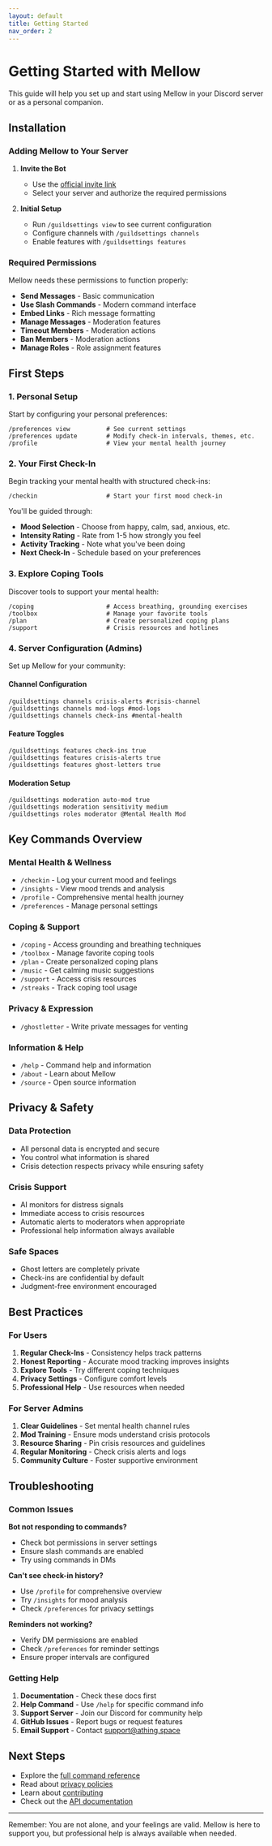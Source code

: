```yaml
---
layout: default
title: Getting Started
nav_order: 2
---
```


# Getting Started with Mellow

This guide will help you set up and start using Mellow in your Discord server or as a personal companion.

## Installation

### Adding Mellow to Your Server

1. **Invite the Bot**

    - Use the [official invite link](https://discord.com/oauth2/authorize?client_id=YOUR_CLIENT_ID&permissions=8&scope=bot%20applications.commands)
    - Select your server and authorize the required permissions

2. **Initial Setup**
    - Run `/guildsettings view` to see current configuration
    - Configure channels with `/guildsettings channels`
    - Enable features with `/guildsettings features`

### Required Permissions

Mellow needs these permissions to function properly:

-   **Send Messages** - Basic communication
-   **Use Slash Commands** - Modern command interface
-   **Embed Links** - Rich message formatting
-   **Manage Messages** - Moderation features
-   **Timeout Members** - Moderation actions
-   **Ban Members** - Moderation actions
-   **Manage Roles** - Role assignment features

## First Steps

### 1. Personal Setup

Start by configuring your personal preferences:

```
/preferences view          # See current settings
/preferences update        # Modify check-in intervals, themes, etc.
/profile                   # View your mental health journey
```

### 2. Your First Check-In

Begin tracking your mental health with structured check-ins:

```
/checkin                   # Start your first mood check-in
```

You'll be guided through:

-   **Mood Selection** - Choose from happy, calm, sad, anxious, etc.
-   **Intensity Rating** - Rate from 1-5 how strongly you feel
-   **Activity Tracking** - Note what you've been doing
-   **Next Check-In** - Schedule based on your preferences

### 3. Explore Coping Tools

Discover tools to support your mental health:

```
/coping                    # Access breathing, grounding exercises
/toolbox                   # Manage your favorite tools
/plan                      # Create personalized coping plans
/support                   # Crisis resources and hotlines
```

### 4. Server Configuration (Admins)

Set up Mellow for your community:

#### Channel Configuration

```
/guildsettings channels crisis-alerts #crisis-channel
/guildsettings channels mod-logs #mod-logs
/guildsettings channels check-ins #mental-health
```

#### Feature Toggles

```
/guildsettings features check-ins true
/guildsettings features crisis-alerts true
/guildsettings features ghost-letters true
```

#### Moderation Setup

```
/guildsettings moderation auto-mod true
/guildsettings moderation sensitivity medium
/guildsettings roles moderator @Mental Health Mod
```

## Key Commands Overview

### Mental Health & Wellness

-   `/checkin` - Log your current mood and feelings
-   `/insights` - View mood trends and analysis
-   `/profile` - Comprehensive mental health journey
-   `/preferences` - Manage personal settings

### Coping & Support

-   `/coping` - Access grounding and breathing techniques
-   `/toolbox` - Manage favorite coping tools
-   `/plan` - Create personalized coping plans
-   `/music` - Get calming music suggestions
-   `/support` - Access crisis resources
-   `/streaks` - Track coping tool usage

### Privacy & Expression

-   `/ghostletter` - Write private messages for venting

### Information & Help

-   `/help` - Command help and information
-   `/about` - Learn about Mellow
-   `/source` - Open source information

## Privacy & Safety

### Data Protection

-   All personal data is encrypted and secure
-   You control what information is shared
-   Crisis detection respects privacy while ensuring safety

### Crisis Support

-   AI monitors for distress signals
-   Immediate access to crisis resources
-   Automatic alerts to moderators when appropriate
-   Professional help information always available

### Safe Spaces

-   Ghost letters are completely private
-   Check-ins are confidential by default
-   Judgment-free environment encouraged

## Best Practices

### For Users

1. **Regular Check-Ins** - Consistency helps track patterns
2. **Honest Reporting** - Accurate mood tracking improves insights
3. **Explore Tools** - Try different coping techniques
4. **Privacy Settings** - Configure comfort levels
5. **Professional Help** - Use resources when needed

### For Server Admins

1. **Clear Guidelines** - Set mental health channel rules
2. **Mod Training** - Ensure mods understand crisis protocols
3. **Resource Sharing** - Pin crisis resources and guidelines
4. **Regular Monitoring** - Check crisis alerts and logs
5. **Community Culture** - Foster supportive environment

## Troubleshooting

### Common Issues

**Bot not responding to commands?**

-   Check bot permissions in server settings
-   Ensure slash commands are enabled
-   Try using commands in DMs

**Can't see check-in history?**

-   Use `/profile` for comprehensive overview
-   Try `/insights` for mood analysis
-   Check `/preferences` for privacy settings

**Reminders not working?**

-   Verify DM permissions are enabled
-   Check `/preferences` for reminder settings
-   Ensure proper intervals are configured

### Getting Help

1. **Documentation** - Check these docs first
2. **Help Command** - Use `/help` for specific command info
3. **Support Server** - Join our Discord for community help
4. **GitHub Issues** - Report bugs or request features
5. **Email Support** - Contact support@athing.space

## Next Steps

-   Explore the [full command reference](commands.md)
-   Read about [privacy policies](privacy-policy.md)
-   Learn about [contributing](contributing.md)
-   Check out the [API documentation](api.md)

---

Remember: You are not alone, and your feelings are valid. Mellow is here to support you, but professional help is always available when needed.

